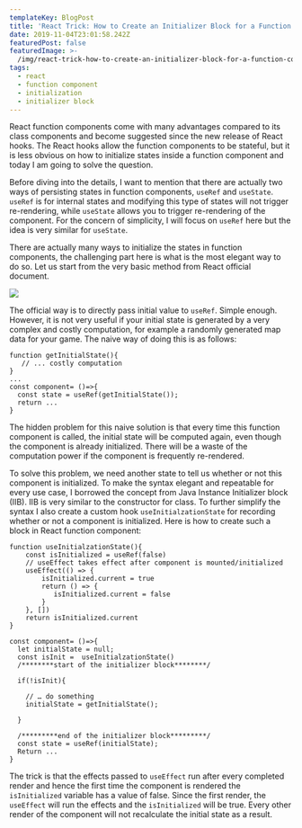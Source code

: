 ```yaml
---
templateKey: BlogPost
title: 'React Trick: How to Create an Initializer Block for a Function Component'
date: 2019-11-04T23:01:58.242Z
featuredPost: false
featuredImage: >-
  /img/react-trick-how-to-create-an-initializer-block-for-a-function-component-image1.png
tags:
  - react
  - function component
  - initialization
  - initializer block
---
```

React function components come with many advantages compared to its class components and become suggested since the new release of React hooks. The React hooks allow the function components to be stateful, but it is less obvious on how to initialize states inside a function component and today I am going to solve the question.

Before diving into the details, I want to mention that there are actually two ways of persisting states in function components, `useRef` and `useState`. `useRef` is for internal states and modifying this type of states will not trigger re-rendering, while `useState` allows you to trigger re-rendering of the component. For the concern of simplicity, I will focus on `useRef` here but the idea is very similar for `useState`.

There are actually many ways to initialize the states in function components, the challenging part here is what is the most elegant way to do so. Let us start from the very basic method from React official document.

![](/img/react-trick-how-to-create-an-initializer-block-for-a-function-component-image1.png)

The official way is to directly pass initial value to `useRef`. Simple enough. However, it is not very useful if your initial state is generated by a very complex and costly computation, for example a randomly generated map data for your game. The naive way of doing this is as follows:

```
function getInitialState(){
   // ... costly computation
}
...
const component= ()=>{
  const state = useRef(getInitialState());
  return ...
}
```

The hidden problem for this naive solution is that every time this function component is called, the initial state will be computed again, even though the component is already initialized. There will be a waste of the computation power if the component is frequently re-rendered. 

To solve this problem, we need another state to tell us whether or not this component is initialized. To make the syntax elegant and repeatable for every use case, I borrowed the concept from Java Instance Initializer block (IIB). IIB is very similar to the constructor for class. To further simplify the syntax I also create a custom hook `useInitialzationState` for recording whether or not a component is initialized. Here is how to create such a block in React function component:

```
function useInitialzationState(){
    const isInitialized = useRef(false)
    // useEffect takes effect after component is mounted/initialized
    useEffect(() => {
        isInitialized.current = true
        return () => {
           isInitialized.current = false
        }
    }, [])
    return isInitialized.current
}

const component= ()=>{
  let initialState = null;
  const isInit =  useInitialzationState()
  /********start of the initializer block********/

  if(!isInit){ 

    // … do something
    initialState = getInitialState();

  }

  /*********end of the initializer block*********/
  const state = useRef(initialState);
  Return ...
}
```

The trick is that the effects passed to `useEffect` run after every completed render and hence the first time the component is rendered the `isInitialized` variable has a value of false. Since the first render, the `useEffect` will run the effects and the `isInitialized` will be true. Every other render of the component will not recalculate the initial state as a result.

